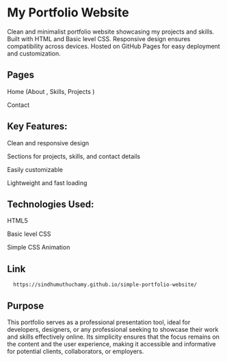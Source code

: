 # My Portfolio Website
Clean and minimalist portfolio website showcasing my projects and skills. Built with HTML and Basic level CSS. Responsive design ensures compatibility across devices. Hosted on GitHub Pages for easy deployment and customization.

## Pages 
Home (About , Skills, Projects )

Contact

## Key Features:

  Clean and responsive design

  Sections for projects, skills, and contact details

  Easily customizable 

  Lightweight and fast loading

## Technologies Used:

  HTML5

  Basic level CSS

  Simple CSS Animation

## Link
      https://sindhumuthuchamy.github.io/simple-portfolio-website/
  ## Purpose
  This portfolio serves as a professional presentation tool, ideal for developers, designers, or any professional seeking to showcase their work and skills effectively online. Its simplicity ensures that the focus remains on the content and the user experience, making it accessible and informative for potential clients, collaborators, or employers.
